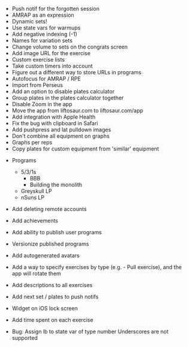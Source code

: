 - Push notif for the forgotten session
- AMRAP as an expression
- Dynamic sets!
- Use state vars for warmups
- Add negative indexing (-1)
- Names for variation sets
- Change volume to sets on the congrats screen
- Add image URL for the exercise
- Custom exercise lists
- Take custom timers into account
- Figure out a different way to store URLs in programs
- Autofocus for AMRAP / RPE
- Import from Perseus
- Add an option to disable plates calculator
- Group plates in the plates calculator together
- Disable Zoom in the app
- Move the app from liftosaur.com to liftosaur.com/app
- Add integration with Apple Health
- Fix the bug with clipboard in Safari
- Add pushpress and lat pulldown images
- Don't combine all equipment on graphs
- Graphs per reps
- Copy plates for custom equipment from 'similar' equipment

* Programs
  - 5/3/1s
    - BBB
    - Building the monolith
  - Greyskull LP
  - nSuns LP
* Add deleting remote accounts
* Add achievements
* Add ability to publish user programs
* Versionize published programs
* Add autogenerated avatars
* Add a way to specify exercises by type (e.g. - Pull exercise), and the app will rotate them
* Add descriptions to all exercises
* Add next set / plates to push notifs
* Widget on iOS lock screen
* Add time spent on each exercise

* Bug:
  Assign lb to state var of type number
  Underscores are not supported
